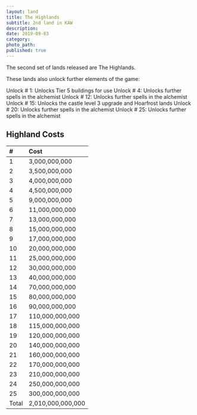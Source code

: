 ```yaml
---
layout: land
title: The Highlands
subtitle: 2nd land in KAW
description: 
date: 2019-09-03
category:  
photo_path:  
published: true
---
```


The second set of lands released are The Highlands.

These lands also unlock further elements of the game:

Unlock # 1: Unlocks Tier 5 buildings for use
Unlock # 4: Unlocks further spells in the alchemist
Unlock # 12: Unlocks further spells in the alchemist
Unlock # 15: Unlocks the castle level 3 upgrade and Hoarfrost lands
Unlock # 20: Unlocks further spells in the alchemist
Unlock # 25: Unlocks further spells in the alchemist
 

## Highland Costs

| # | Cost |
| :--- | :--- |
| 1 | 3,000,000,000 |
| 2 | 3,500,000,000 |
| 3 | 4,000,000,000 |
| 4 | 4,500,000,000 |
| 5 | 9,000,000,000 |
| 6 | 11,000,000,000 |
| 7 | 13,000,000,000 |
| 8 | 15,000,000,000 |
| 9 | 17,000,000,000 |
| 10 | 20,000,000,000 |
| 11 | 25,000,000,000 |
| 12 | 30,000,000,000 |
| 13 | 40,000,000,000 |
| 14 | 70,000,000,000 |
| 15 | 80,000,000,000 |
| 16 | 90,000,000,000 |
| 17 | 110,000,000,000 |
| 18 | 115,000,000,000 |
| 19 | 120,000,000,000 |
| 20 | 140,000,000,000 |
| 21 | 160,000,000,000 |
| 22 | 170,000,000,000 |
| 23 | 210,000,000,000 |
| 24 | 250,000,000,000 |
| 25 | 300,000,000,000 |
| Total | 2,010,000,000,000 |
